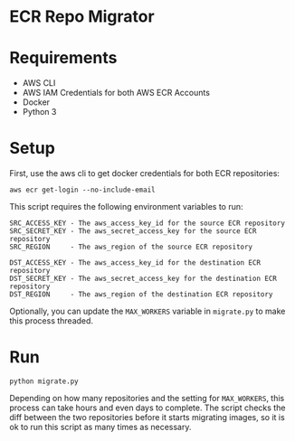 # ECR Repo Migrator

# Requirements
* AWS CLI
* AWS IAM Credentials for both AWS ECR Accounts
* Docker
* Python 3

# Setup
First, use the aws cli to get docker credentials for both ECR repositories:
```
aws ecr get-login --no-include-email
```

This script requires the following environment variables to run:
```
SRC_ACCESS_KEY - The aws_access_key_id for the source ECR repository
SRC_SECRET_KEY - The aws_secret_access_key for the source ECR repository
SRC_REGION     - The aws_region of the source ECR repository

DST_ACCESS_KEY - The aws_access_key_id for the destination ECR repository
DST_SECRET_KEY - The aws_secret_access_key for the destination ECR repository
DST_REGION     - The aws_region of the destination ECR repository
```

Optionally, you can update the `MAX_WORKERS` variable in `migrate.py` to make this process threaded. 

# Run
```
python migrate.py
```

Depending on how many repositories and the setting for `MAX_WORKERS`, this process can take hours and even days to complete.
The script checks the diff between the two repositories before it starts migrating images, so it is ok to run this script 
as many times as necessary.  

